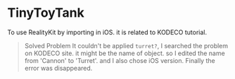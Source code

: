 # TinyToyTank
To use RealityKit by importing in iOS. it is related to KODECO tutorial.

> Solved Problem 
It couldn't be applied `turret?`, I searched the problem on KODECO site.
it might be the name of object. so I edited the name from 'Cannon' to 'Turret'.
and I also chose iOS version. Finally the error was disappeared.   
